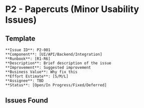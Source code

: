 # P2 - Papercuts (Minor Usability Issues)

## Template

```
**Issue ID**: P2-001
**Component**: [UI/API/Backend/Integration]
**Runbook**: [R1-R6]
**Description**: Brief description of the issue
**Improvement**: Suggested improvement
**Business Value**: Why fix this
**Effort Estimate**: [S/M/L]
**Assignee**: TBD
**Status**: [Open/In Progress/Fixed/Deferred]
```

## Issues Found

<!-- Add P2 issues below -->
